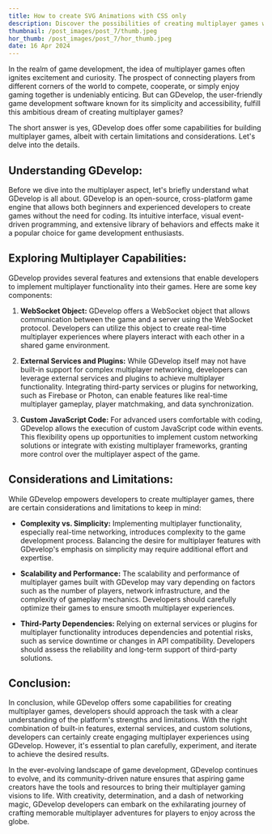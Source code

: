 ```yaml
---
title: How to create SVG Animations with CSS only
description: Discover the possibilities of creating multiplayer games with GDevelop. Explore its features, external integrations, and considerations for optimizing performance. Unleash your creativity and embark on an exciting journey to craft immersive multiplayer experiences for players worldwide.
thumbnail: /post_images/post_7/thumb.jpeg
hor_thumb: /post_images/post_7/hor_thumb.jpeg
date: 16 Apr 2024
---
```


In the realm of game development, the idea of multiplayer games often ignites excitement and curiosity. The prospect of connecting players from different corners of the world to compete, cooperate, or simply enjoy gaming together is undeniably enticing. But can GDevelop, the user-friendly game development software known for its simplicity and accessibility, fulfill this ambitious dream of creating multiplayer games?

The short answer is yes, GDevelop does offer some capabilities for building multiplayer games, albeit with certain limitations and considerations. Let's delve into the details.

## Understanding GDevelop:

Before we dive into the multiplayer aspect, let's briefly understand what GDevelop is all about. GDevelop is an open-source, cross-platform game engine that allows both beginners and experienced developers to create games without the need for coding. Its intuitive interface, visual event-driven programming, and extensive library of behaviors and effects make it a popular choice for game development enthusiasts.

## Exploring Multiplayer Capabilities:

GDevelop provides several features and extensions that enable developers to implement multiplayer functionality into their games. Here are some key components:

1. **WebSocket Object:**
   GDevelop offers a WebSocket object that allows communication between the game and a server using the WebSocket protocol. Developers can utilize this object to create real-time multiplayer experiences where players interact with each other in a shared game environment.

2. **External Services and Plugins:**
   While GDevelop itself may not have built-in support for complex multiplayer networking, developers can leverage external services and plugins to achieve multiplayer functionality. Integrating third-party services or plugins for networking, such as Firebase or Photon, can enable features like real-time multiplayer gameplay, player matchmaking, and data synchronization.

3. **Custom JavaScript Code:**
   For advanced users comfortable with coding, GDevelop allows the execution of custom JavaScript code within events. This flexibility opens up opportunities to implement custom networking solutions or integrate with existing multiplayer frameworks, granting more control over the multiplayer aspect of the game.

## Considerations and Limitations:

While GDevelop empowers developers to create multiplayer games, there are certain considerations and limitations to keep in mind:

- **Complexity vs. Simplicity:**
  Implementing multiplayer functionality, especially real-time networking, introduces complexity to the game development process. Balancing the desire for multiplayer features with GDevelop's emphasis on simplicity may require additional effort and expertise.

- **Scalability and Performance:**
  The scalability and performance of multiplayer games built with GDevelop may vary depending on factors such as the number of players, network infrastructure, and the complexity of gameplay mechanics. Developers should carefully optimize their games to ensure smooth multiplayer experiences.

- **Third-Party Dependencies:**
  Relying on external services or plugins for multiplayer functionality introduces dependencies and potential risks, such as service downtime or changes in API compatibility. Developers should assess the reliability and long-term support of third-party solutions.

## Conclusion:

In conclusion, while GDevelop offers some capabilities for creating multiplayer games, developers should approach the task with a clear understanding of the platform's strengths and limitations. With the right combination of built-in features, external services, and custom solutions, developers can certainly create engaging multiplayer experiences using GDevelop. However, it's essential to plan carefully, experiment, and iterate to achieve the desired results.

In the ever-evolving landscape of game development, GDevelop continues to evolve, and its community-driven nature ensures that aspiring game creators have the tools and resources to bring their multiplayer gaming visions to life. With creativity, determination, and a dash of networking magic, GDevelop developers can embark on the exhilarating journey of crafting memorable multiplayer adventures for players to enjoy across the globe.